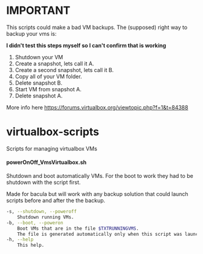 # IMPORTANT
This scripts could make a bad VM backups. The (supposed) right way to backup your vms is:

**I didn't test this steps myself so I can't confirm that is working**

1. Shutdown your VM
2. Create a snapshot, lets call it A.
3. Create a second snapshot, lets call it B.
4. Copy all of your VM folder.
5. Delete snapshot B.
6. Start VM from snapshot A.
7. Delete snapshot A.

More info here https://forums.virtualbox.org/viewtopic.php?f=1&t=84388


# virtualbox-scripts
Scripts for managing virtualbox VMs

#### powerOnOff_VmsVirtualbox.sh

Shutdown and boot automatically VMs. For the boot to work they had to be
shutdown with the script first.

Made for bacula but will work with any backup solution that could
launch scripts before and after the the backup.

```bash
-s, --shutdown, --poweroff
    Shutdown running VMs.
-b, --boot, --poweron
    Boot VMs that are in the file $TXTRUNNINGVMS.
    The file is generated automatically only when this script was launched with the -p option before
-h, --help
    This help.
```
